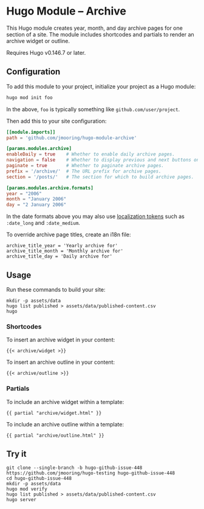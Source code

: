 # Hugo Module &ndash; Archive

This Hugo module creates year, month, and day archive pages for one section of a site. The module includes shortcodes and partials to render an archive widget or outline.

Requires Hugo v0.146.7 or later.

## Configuration

To add this module to your project, initialize your project as a Hugo module:

```sh
hugo mod init foo
```

In the above, `foo` is typically something like `github.com/user/project`.

Then add this to your site configuration:

```toml
[[module.imports]]
path = 'github.com/jmooring/hugo-module-archive'

[params.modules.archive]
enableDaily = true    # Whether to enable daily archive pages.
navigation = false    # Whether to display previous and next buttons on archive pages.
paginate = true       # Whether to paginate archive pages.
prefix = '/archive/'  # The URL prefix for archive pages.
section = '/posts/'   # The section for which to build archive pages.

[params.modules.archive.formats]
year = "2006"
month = "January 2006"
day = "2 January 2006"
```

In the date formats above you may also use [localization tokens] such as `:date_long` and `:date_medium`.

[localization tokens]: https://gohugo.io/functions/time/format/#localization

To override archive page titles, create an i18n file:

```text
archive_title_year = 'Yearly archive for'
archive_title_month = 'Monthly archive for'
archive_title_day = 'Daily archive for'
```

## Usage

Run these commands to build your site:

```text
mkdir -p assets/data
hugo list published > assets/data/published-content.csv
hugo
```

### Shortcodes

To insert an archive widget in your content:

```text
{{< archive/widget >}}
```

To insert an archive outline in your content:

```textv
{{< archive/outline >}}
```

### Partials

To include an archive widget within a template:

```text
{{ partial "archive/widget.html" }}
```

To include an archive outline within a template:

```text
{{ partial "archive/outline.html" }}
```

## Try it

```text
git clone --single-branch -b hugo-github-issue-448 https://github.com/jmooring/hugo-testing hugo-github-issue-448
cd hugo-github-issue-448
mkdir -p assets/data
hugo mod verify
hugo list published > assets/data/published-content.csv
hugo server
```
